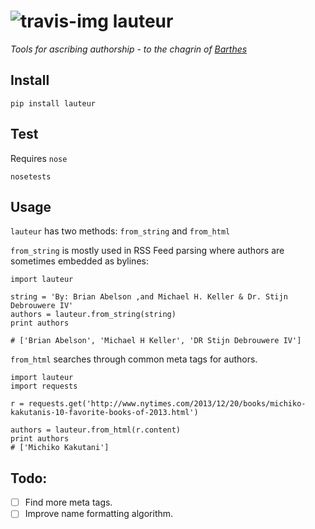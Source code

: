 ![travis-img](https://travis-ci.org/newslynx/lauteur.svg)
lauteur
======
_Tools for ascribing authorship - to the chagrin of [Barthes](http://en.wikipedia.org/wiki/Death_of_the_Author)_

## Install
```
pip install lauteur
```

## Test
Requires `nose`
```
nosetests
```

## Usage
`lauteur` has two methods: `from_string` and `from_html`

`from_string` is mostly used in RSS Feed parsing where authors are sometimes embedded as bylines:

```
import lauteur

string = 'By: Brian Abelson ,and Michael H. Keller & Dr. Stijn Debrouwere IV'
authors = lauteur.from_string(string)
print authors

# ['Brian Abelson', 'Michael H Keller', 'DR Stijn Debrouwere IV']
```

`from_html` searches through common meta tags for authors.

```
import lauteur
import requests

r = requests.get('http://www.nytimes.com/2013/12/20/books/michiko-kakutanis-10-favorite-books-of-2013.html')

authors = lauteur.from_html(r.content)
print authors
# ['Michiko Kakutani']
```

## Todo:

- [ ] Find more meta tags. 
- [ ] Improve name formatting algorithm.
